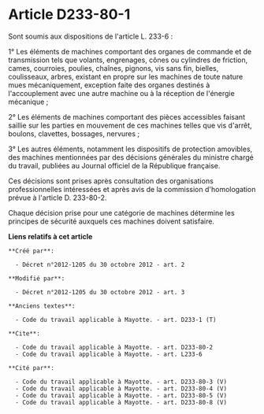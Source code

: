 # Article D233-80-1

Sont soumis aux dispositions de l'article L. 233-6 : 

1° Les éléments de machines comportant des organes de commande et de transmission tels que volants, engrenages, cônes ou
cylindres de friction, cames, courroies, poulies, chaînes, pignons, vis sans fin, bielles, coulisseaux, arbres, existant en
propre sur les machines de toute nature mues mécaniquement, exception faite des organes destinés à l'accouplement avec une
autre machine ou à la réception de l'énergie mécanique ; 

2° Les éléments de machines comportant des pièces accessibles faisant saillie sur les parties en mouvement de ces machines
telles que vis d'arrêt, boulons, clavettes, bossages, nervures ; 

3° Les autres éléments, notamment les dispositifs de protection amovibles, des machines mentionnées par des décisions
générales du ministre chargé du travail, publiées au Journal officiel de la République française. 

Ces décisions sont prises après consultation des organisations professionnelles intéressées et après avis de la commission
d'homologation prévue à l'article D. 233-80-2. 

Chaque décision prise pour une catégorie de machines détermine les principes de sécurité auxquels ces machines doivent
satisfaire.

**Liens relatifs à cet article**

	**Créé par**:

	  - Décret n°2012-1205 du 30 octobre 2012 - art. 2

	**Modifié par**:

	  - Décret n°2012-1205 du 30 octobre 2012 - art. 3

	**Anciens textes**:

	  - Code du travail applicable à Mayotte. - art. D233-1 (T)

	**Cite**:

	  - Code du travail applicable à Mayotte. - art. D233-80-2
	  - Code du travail applicable à Mayotte. - art. L233-6

	**Cité par**:

	  - Code du travail applicable à Mayotte. - art. D233-80-3 (V)
	  - Code du travail applicable à Mayotte. - art. D233-80-4 (V)
	  - Code du travail applicable à Mayotte. - art. D233-80-5 (V)
	  - Code du travail applicable à Mayotte. - art. D233-80-8 (V)
